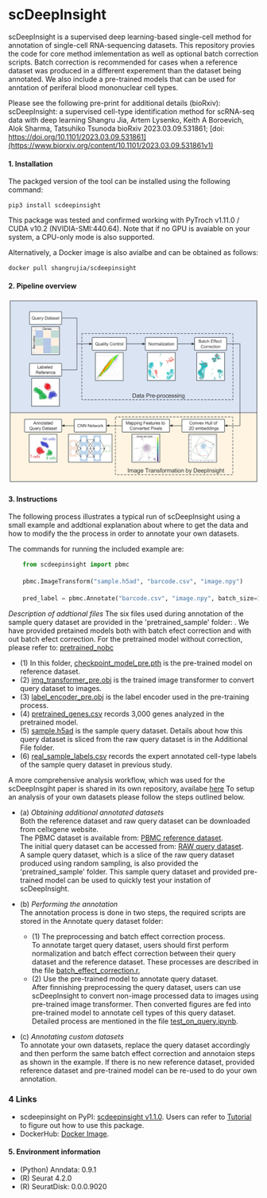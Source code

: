 # scDeepInsight
scDeepInsight is a supervised deep learning-based single-cell method for annotation of single-cell RNA-sequencing datasets. This repository provies the code for core method imlementation as well as optional batch correction scripts. Batch correction is recommended for cases when a reference dataset was produced in a different experement than the dataset being annotated. We also include a pre-trained models that can be used for anntation of periferal blood mononuclear cell types. 

Please see the following pre-print for additional details (bioRxiv): scDeepInsight: a supervised cell-type identification method for scRNA-seq data with deep learning Shangru Jia, Artem Lysenko, Keith A Boroevich, Alok Sharma, Tatsuhiko Tsunoda
bioRxiv 2023.03.09.531861; [doi: https://doi.org/10.1101/2023.03.09.531861](https://www.biorxiv.org/content/10.1101/2023.03.09.531861v1)

#### **1. Installation**

The packged version of the tool can be installed using the following command:

    pip3 install scdeepinsight
    
This package was tested and confirmed working with PyTroch v1.11.0 / CUDA v10.2 (NVIDIA-SMI:440.64). Note that if no GPU is avaiable on your system, a CPU-only mode is also supported.

Alternatively, a Docker image is also avialbe and can be obtained as follows:

    docker pull shangrujia/scdeepinsight

#### **2. Pipeline overview**

<img src="https://github.com/shangruJia/scDeepInsight-additional/blob/main/Figures/workflow.png" width="700">

#### **3. Instructions**

The following process illustrates a typical run of scDeepInsight using a small example and addtional explanation about where to get the data and how to modify the the process in order to annotate your own datasets.

The commands for running the included example are:

```python
    from scdeepinsight import pbmc
    
    pbmc.ImageTransform("sample.h5ad", "barcode.csv", "image.npy")
    
    pred_label = pbmc.Annotate("barcode.csv", "image.npy", batch_size=128)
```
*Description of addtional files*
The six files used during annotation of the sample query dataset are provided in the 'pretrained_sample' folder: . We have provided pretained models both with batch efect correction and with out batch efect correction. For the pretrained model without correction, please refer to: [pretrained_nobc](https://github.com/shangruJia/scDeepInsight/blob/main/pretrained_files/pretrained_nobc/checkpoint_model_pre.pth)
  - (1) In this folder, [checkpoint_model_pre.pth](https://github.com/shangruJia/scDeepInsight/tree/main/pretrained_files/pretrained_withbc/checkpoint_model_pre.pth) is the pre-trained model on reference dataset. 
  - (2) [img_transformer_pre.obj](https://github.com/shangruJia/scDeepInsight/tree/main/pretrained_files/pretrained_withbc/img_transformer_pre.obj) is the trained image transformer to convert query dataset to images.
  - (3) [label_encoder_pre.obj](https://github.com/shangruJia/scDeepInsight/tree/main/pretrained_files/pretrained_withbc/label_encoder_pre.obj) is the label encoder used in the pre-training process.
  - (4) [pretrained_genes.csv](https://github.com/shangruJia/scDeepInsight/tree/main/pretrained_files/pretrained_withbc/pretrained_genes.csv) records 3,000 genes analyzed in the pretrained model.
  - (5) [sample.h5ad](https://github.com/shangruJia/scDeepInsight/blob/main/sample_dataset/sample.h5ad) is the sample query dataset. Details about how this query dataset is sliced from the raw query dataset is in the Additional File folder.
  - (6) [real_sample_labels.csv](https://github.com/shangruJia/scDeepInsight/blob/main/sample_dataset/real_sample_labels.csv) records the expert annotated cell-type labels of the sample query dataset in previous study.

A more comprehensive analysis workflow, which was used for the scDeepInsgiht paper is shared in its own repository, availabe [here](https://github.com/shangruJia/scDeepInsight-additional) To setup an analysis of your own datasets please follow the steps outlined below.

- (a) *Obtaining additional annotated datasets*
<br> Both the reference dataset and raw query dataset can be downloaded from cellxgene website.
<br> The PBMC dataset is available from: [PBMC reference dataset](https://cellxgene.cziscience.com/collections/b0cf0afa-ec40-4d65-b570-ed4ceacc6813). 
<br> The initial query dataset can be accessed from: [RAW query dataset](https://cellxgene.cziscience.com/collections/dde06e0f-ab3b-46be-96a2-a8082383c4a1).
<br> A sample query dataset, which is a slice of the raw query dataset produced using random sampling, is also provided the 'pretrained_sample' folder. This sample query dataset and provided pre-trained model can be used to quickly test your instation of scDeepInsight.

- (b) *Performing the annotation*
<br> The annotation process is done in two steps, the required scripts are stored in the Annotate query dataset folder:
  - (1) The preprocessing and batch effect correction process.
<br>  To annotate target query dataset, users should first perform normalization and batch effect correction between their query dataset and the reference dataset. These processes are described in the file [batch_effect_correction.r](https://github.com/shangruJia/scDeepInsight/blob/main/annotate_query_dataset/scDeepInsight/batch_effect_correction.r),
  - (2) Use the pre-trained model to annotate query dataset. 
<br> After finnishing preprocessing the query dataset, users can use scDeepInsight to convert non-image processed data to images using pre-trained image transformer. Then converted figures are fed into pre-trained model to annotate cell types of this query dataset. Detailed process are mentioned in the file [test_on_query.ipynb](https://github.com/shangruJia/scDeepInsight/blob/main/annotate_query_dataset/scDeepInsight/test_on_query.ipynb). 

- (c) *Annotating custom datasets*
<br> To annotate your own datasets, replace the query dataset accordingly and then perform the same batch effect correction and annotaion steps as shown in the example. If there is no new reference dataset, provided reference dataset and pre-trained model can be re-used to do your own annotation.

### **4 Links**

- scdeepinsight on PyPI: [scdeepinsight v1.1.0](https://pypi.org/project/scdeepinsight/). Users can refer to [Tutorial](https://github.com/shangruJia/scDeepInsight/blob/main/Tutorial.ipynb) to figure out how to use this package.
- DockerHub: [Docker Image](https://hub.docker.com/r/shangrujia/scdeepinsight).

#### **5. Environment information**
- (Python) Anndata: 0.9.1
- (R) Seurat 4.2.0
- (R) SeuratDisk: 0.0.0.9020


